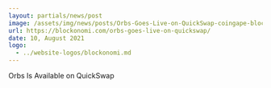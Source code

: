 ```yaml
---
layout: partials/news/post
image: /assets/img/news/posts/Orbs-Goes-Live-on-QuickSwap-coingape-blockonomi.jpeg
url: https://blockonomi.com/orbs-goes-live-on-quickswap/
date: 10, August 2021
logo: 
  - ../website-logos/blockonomi.md
---
```


Orbs Is Available on QuickSwap
